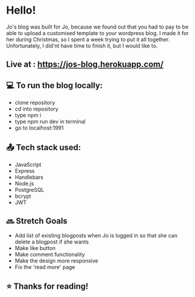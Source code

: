# Hello! 

Jo's blog was built for Jo, because we found out that you had to pay to be able to upload a customised template to your wordpress blog. I made it for her during Christmas, so I spent a week trying to put it all together. Unfortunately, I did'nt have time to finish it, but I would like to. 

## Live at : https://jos-blog.herokuapp.com/

##  :computer: To run the blog locally:
- clone repository 
- cd into repository 
- type npm i 
- type npm run dev in terminal 
- go to localhost:1991


## :outbox_tray: Tech stack used:
- JavaScript
- Express 
- Handlebars
- Node.js 
- PostgreSQL
- bcrypt
- JWT 

## :soon: Stretch Goals 
- Add list of existing blogposts when Jo is logged in so that she can delete a blogpost if she wants 
- Make like button
- Make comment functionality
- Make the design more responsive 
- Fix the 'read more' page

## :star: Thanks for reading!

